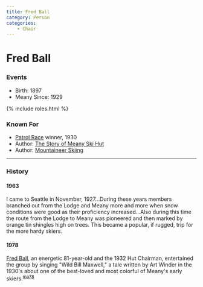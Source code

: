 ```yaml
---
title: Fred Ball
category: Person
categories:
    - Chair
---
```

# Fred Ball
### Events
- Birth: 1897
- Meany Since: 1929

{% include roles.html %}

### Known For
- [Patrol Race](/Event/Patrol-Race) winner, 1930
- Author: [The Story of Meany Ski Hut][ma56]
- Author: [Mountaineer Skiing][ma63]

---
### History

#### 1963

I came to Seattle in November, 1927...During these years members branched out from the Lodge and Meany more and more when snow conditions were good as their proficiency increased...Also during this time the route from the Lodge to Meany was pioneered and then marked by orange tin shingles high on trees. This became a popular, if rugged, trip for the more hardy skiers.

#### 1978

[Fred Ball](/Person/Fred-Ball), an energetic 81-year-old and the 1932 Hut Chairman, entertained the group by singing "Wild Bill Maxwell," a tale written by Art Winder in the 1930's about one of the best-loved and most colorful of Meany's early skiers.<sup>[ma78][]</sup>

[ma56]: Mountaineer-Annual#1956
[ma63]: Mountaineer-Annual#1963
[ma78]: Mountaineer-Annual#1978
